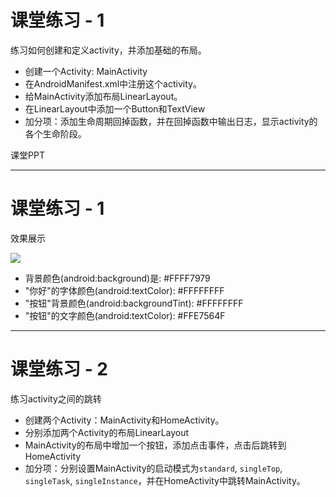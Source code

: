 # 课堂练习 - 1
练习如何创建和定义activity，并添加基础的布局。

* 创建一个Activity: <span class="text-blue-700">MainActivity</span>
* 在AndroidManifest.xml中注册这个activity。
* 给MainActivity添加布局LinearLayout。
* 在LinearLayout中添加一个Button和TextView
* 加分项：添加生命周期回掉函数，并在回掉函数中输出日志，显示activity的各个生命阶段。

<div class="text-2xl mt-5">课堂PPT</div>
<div class="mt-3">
    <QRCode
        value="http://course.cloudesk.top"
        :width="180"
        :height="180"
        color=""
        image=""
    />
</div>

---

# 课堂练习 - 1

效果展示

<div class="flex flex-row">
    <div class="flex flex-1">
        <img src="/homework-1.png" class="w-[40%]"/>
    </div>
    <div class="flex flex-1">
        <ul>
            <li>背景颜色(android:background)是: #FFFF7979</li>
            <li>"你好"的字体颜色(android:textColor): #FFFFFFFF</li>
            <li>"按钮"背景颜色(android:backgroundTint): #FFFFFFFF</li>
            <li>"按钮"的文字颜色(android:textColor): #FFE7564F</li>
        </ul>
    </div>
</div>

---

# 课堂练习 - 2
练习activity之间的跳转

* 创建两个Activity：<span class="text-blue-700">MainActivity</span>和<span class="text-blue-700">HomeActivity</span>。
* 分别添加两个Activity的布局<span class="text-blue-700">LinearLayout</span>
* MainActivity的布局中增加一个<span class="text-blue-700">按钮</span>，添加点击事件，点击后跳转到HomeActivity
* 加分项：分别设置MainActivity的启动模式为`standard`, `singleTop`, `singleTask`, `singleInstance`，并在HomeActivity中跳转MainActivity。
